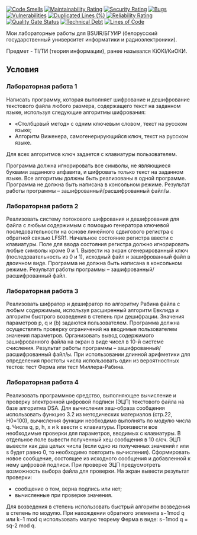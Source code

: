 [![Code Smells][code_smells_badge]][code_smells_link]
[![Maintainability Rating][maintainability_rating_badge]][maintainability_rating_link]
[![Security Rating][security_rating_badge]][security_rating_link]
[![Bugs][bugs_badge]][bugs_link]
[![Vulnerabilities][vulnerabilities_badge]][vulnerabilities_link]
[![Duplicated Lines (%)][duplicated_lines_density_badge]][duplicated_lines_density_link]
[![Reliability Rating][reliability_rating_badge]][reliability_rating_link]
[![Quality Gate Status][quality_gate_status_badge]][quality_gate_status_link]
[![Technical Debt][technical_debt_badge]][technical_debt_link]
[![Lines of Code][lines_of_code_badge]][lines_of_code_link]

Мои лабораторные работы для BSUIR/БГУИР (белорусский государственный университет информатики и радиоэлектроники).

Предмет - TI/ТИ (теория информации), ранее назывался KiOKI/КиОКИ.

## Условия

### Лабораторная работа 1

Написать программу, которая выполняет шифрование и дешифрование текстового файла любого размера, содержащего текст на
заданном языке, используя следующие алгоритмы шифрования:

* «Столбцовый метод» с одним ключевым словом, текст на русском языке;
* Алгоритм Виженера, самогенерирующийся ключ, текст на русском языке.

Для всех алгоритмов ключ задается с клавиатуры пользователем.

Программа должна игнорировать все символы, не являющиеся буквами заданного алфавита, и шифровать только текст на
заданном языке.
Все алгоритмы должны быть реализованы в одной программе.
Программа не должна быть написана в консольном режиме.
Результат работы программы – зашифрованный/расшифрованный файл/ы.

### Лабораторная работа 2

Реализовать систему потокового шифрования и дешифрования для файла с любым содержимым с помощью генератора ключевой
последовательности на основе линейного сдвигового регистра с обратной связью LFSR1.
Начальное состояние регистра ввести с клавиатуры. Поле для ввода состояния регистра должно игнорировать любые символы
кроме 0 и 1.
Вывести на экран сгенерированный ключ (последовательность из 0 и 1), исходный файл и зашифрованный файл в двоичном виде.
Программа не должна быть написана в консольном режиме. Результат работы программы – зашифрованный/расшифрованный файл.

### Лабораторная работа 3

Реализовать шифратор и дешифратор по алгоритму Рабина файла с любым содержимым, используя расширенный алгоритм Евклида и
алгоритм быстрого возведения в степень при дешифрации.
Значения параметров p, q и (b) задаются пользователем.
Программа должна осуществлять проверку ограничений на вводимые пользователем значения параметров.
Организовать вывод содержимого зашифрованного файла на экран в виде чисел в 10-й системе счисления.
Результат работы программы – зашифрованный/расшифрованный файл/ы.
При использовании длинной арифметики для определения простоты числа использовать один из вероятностных тестов: тест
Ферма или тест Миллера-Рабина.

### Лабораторная работа 4

Реализовать программное средство, выполняющее вычисление и проверку электронной цифровой подписи (ЭЦП) текстового файла
на базе алгоритма DSA.
Для вычисления хеш-образа сообщения использовать функцию 3.2 из методических материалов (стр.22, Н0=100), вычисления
функции необходимо выполнять по модулю числа q.
Числа q, p, h, x и k ввести с клавиатуры.
Произвести все необходимые проверки для параметров, вводимых с клавиатуры.
В отдельное поле вывести полученный хеш сообщения в 10 с/cч.
ЭЦП вывести как два целых числа (если одно из полученных значений r или s будет равно 0, то необходимо повторить
вычисления).
Сформировать новое сообщение, состоящее из исходного сообщения и добавленной к нему цифровой подписи.
При проверке ЭЦП предусмотреть возможность выбора файла для проверки. На экран вывести результат проверки:

* сообщение о том, верна подпись или нет;
* вычисленные при проверке значения.

Для возведения в степень использовать быстрый алгоритм возведения в степень по модулю.
При нахождении обратного элемента s−1mod q или k−1 mod q использовать малую теорему Ферма в виде: s−1mod q = sq-2 mod q.

<!----------------------------------------------------------------------------->

[code_smells_badge]: https://sonarcloud.io/api/project_badges/measure?project=Hummel009_Information-Theory&metric=code_smells

[code_smells_link]: https://sonarcloud.io/summary/overall?id=Hummel009_Information-Theory

[maintainability_rating_badge]: https://sonarcloud.io/api/project_badges/measure?project=Hummel009_Information-Theory&metric=sqale_rating

[maintainability_rating_link]: https://sonarcloud.io/summary/overall?id=Hummel009_Information-Theory

[security_rating_badge]: https://sonarcloud.io/api/project_badges/measure?project=Hummel009_Information-Theory&metric=security_rating

[security_rating_link]: https://sonarcloud.io/summary/overall?id=Hummel009_Information-Theory

[bugs_badge]: https://sonarcloud.io/api/project_badges/measure?project=Hummel009_Information-Theory&metric=bugs

[bugs_link]: https://sonarcloud.io/summary/overall?id=Hummel009_Information-Theory

[vulnerabilities_badge]: https://sonarcloud.io/api/project_badges/measure?project=Hummel009_Information-Theory&metric=vulnerabilities

[vulnerabilities_link]: https://sonarcloud.io/summary/overall?id=Hummel009_Information-Theory

[duplicated_lines_density_badge]: https://sonarcloud.io/api/project_badges/measure?project=Hummel009_Information-Theory&metric=duplicated_lines_density

[duplicated_lines_density_link]: https://sonarcloud.io/summary/overall?id=Hummel009_Information-Theory

[reliability_rating_badge]: https://sonarcloud.io/api/project_badges/measure?project=Hummel009_Information-Theory&metric=reliability_rating

[reliability_rating_link]: https://sonarcloud.io/summary/overall?id=Hummel009_Information-Theory

[quality_gate_status_badge]: https://sonarcloud.io/api/project_badges/measure?project=Hummel009_Information-Theory&metric=alert_status

[quality_gate_status_link]: https://sonarcloud.io/summary/overall?id=Hummel009_Information-Theory

[technical_debt_badge]: https://sonarcloud.io/api/project_badges/measure?project=Hummel009_Information-Theory&metric=sqale_index

[technical_debt_link]: https://sonarcloud.io/summary/overall?id=Hummel009_Information-Theory

[lines_of_code_badge]: https://sonarcloud.io/api/project_badges/measure?project=Hummel009_Information-Theory&metric=ncloc

[lines_of_code_link]: https://sonarcloud.io/summary/overall?id=Hummel009_Information-Theory
